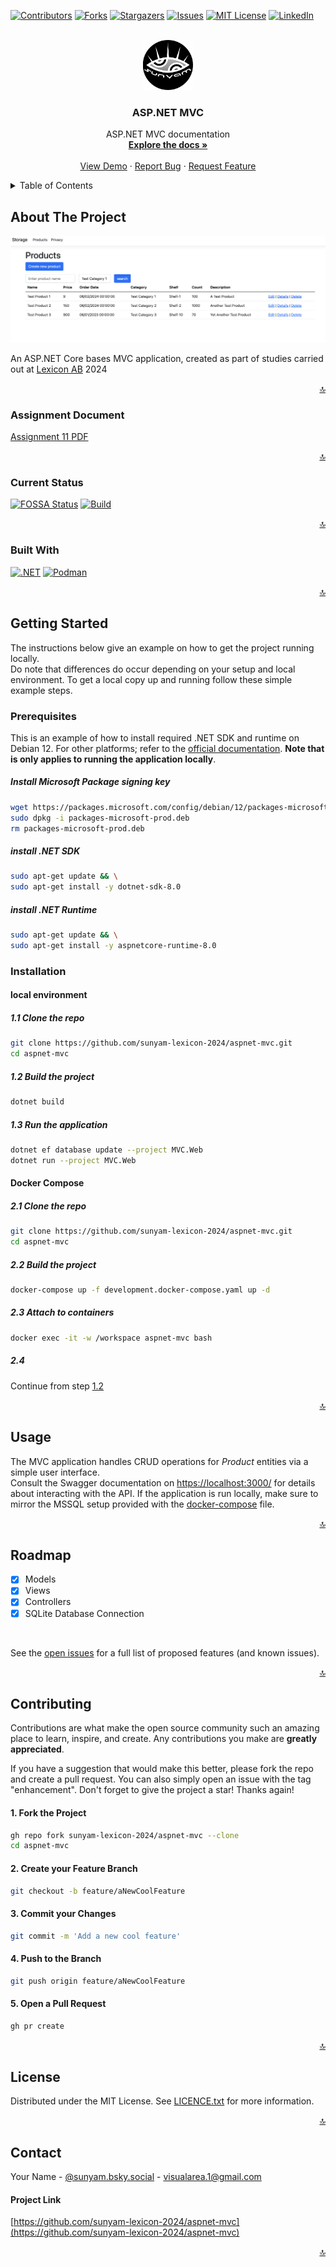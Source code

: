 <a name="readme-top"></a>

[![Contributors][contributors-shield]][contributors-url]
[![Forks][forks-shield]][forks-url]
[![Stargazers][stars-shield]][stars-url]
[![Issues][issues-shield]][issues-url]
[![MIT License][license-shield]][license-url]
[![LinkedIn][linkedin-shield]][linkedin-url]



<!-- PROJECT LOGO -->
<br />
<div align="center">
  <a href="https://github.com/sunyam-lexicon-2024/aspnet-mvc">
    <img src=".docs/images/logo.png" alt="Logo" width="80" height="80">
  </a>

<h3 align="center">ASP.NET MVC</h3>

  <p align="center">
    ASP.NET MVC documentation
    <br />
    <a href="https://github.com/sunyam-lexicon-2024/aspnet-mvc"><strong>Explore the docs »</strong></a>
    <br />
    <br />
    <a href="https://github.com/sunyam-lexicon-2024/aspnet-mvc">View Demo</a>
    ·
    <a href="https://github.com/sunyam-lexicon-2024/aspnet-mvc/issues/new?labels=bug&template=bug-report---.md">Report Bug</a>
    ·
    <a href="https://github.com/sunyam-lexicon-2024/aspnet-mvc/issues/new?labels=enhancement&template=feature-request---.md">Request Feature</a>
  </p>
</div>



<!-- TABLE OF CONTENTS -->
<details>
  <summary>Table of Contents</summary>
  <ol>
    <li>
      <a href="#about-the-project">About The Project</a>
      <ul>
        <li><a href="#assignment-document">Assignment Document</a></li>
        <li><a href="#current-status">Currens Status</a></li>
        <li><a href="#built-with">Built With</a></li>
      </ul>
    </li>
    <li>
      <a href="#getting-started">Getting Started</a>
      <ul>
        <li><a href="#prerequisites">Prerequisites</a></li>
        <li><a href="#installation">Installation</a></li>
      </ul>
    </li>
    <li><a href="#usage">Usage</a></li>
    <li><a href="#roadmap">Roadmap</a></li>
    <li><a href="#contributing">Contributing</a></li>
    <li><a href="#license">License</a></li>
    <li><a href="#contact">Contact</a></li>
    <li><a href="#acknowledgments">Acknowledgments</a></li>
  </ol>
</details>



<!-- ABOUT THE PROJECT -->
## About The Project

![![ASP.NET MVC Screen Shot][product-screenshot]](.docs/images/screenshot.png)

An ASP.NET Core bases MVC application, created as part of studies carried out at [Lexicon AB](https://lexicon.se) 2024

<p align="right"><a href="#readme-top">🔝</a></p>



### Assignment Document

[Assignment 11 PDF](.docs/pdf/assignment-11.pdf)

<p align="right"><a href="#readme-top">🔝</a></p>



### Current Status

[![FOSSA Status](https://app.fossa.com/api/projects/custom%2B45338%2Fgithub.com%2FSunyam-Lexicon-2024%2Faspnet-mvc.svg?type=shield&issueType=license)](https://app.fossa.com/projects/custom%2B45338%2Fgithub.com%2FSunyam-Lexicon-2024%2Faspnet-mvc?ref=badge_shield&issueType=license)
[![Build](https://github.com/Sunyam-Lexicon-2024/aspnet-mvc/actions/workflows/build.yml/badge.svg)](https://github.com/Sunyam-Lexicon-2024/aspnet-mvc/actions/workflows/build.yml)

<p align="right"><a href="#readme-top">🔝</a></p>



### Built With

[![.NET][.NET]][.NET-url]
[![Podman][Podman]][Podman-url]

<p align="right"><a href="#readme-top">🔝</a></p>



<!-- GETTING STARTED -->
## Getting Started

The instructions below give an example on how to get the project running locally. 
<br>
Do note that differences do occur depending on your setup and local environment.
To get a local copy up and running follow these simple example steps.

### Prerequisites

This is an example of how to install required .NET SDK and runtime on Debian 12. For other platforms; refer to the [official documentation](https://learn.microsoft.com/en-us/dotnet/core/install/).
**Note that is only applies to running the application locally**.

##### Install Microsoft Package signing key
  ```sh
  wget https://packages.microsoft.com/config/debian/12/packages-microsoft-prod.deb -O packages-microsoft-prod.deb
  sudo dpkg -i packages-microsoft-prod.deb
  rm packages-microsoft-prod.deb
  ```
##### install .NET SDK
  ```sh
  sudo apt-get update && \
  sudo apt-get install -y dotnet-sdk-8.0
  ```
##### install .NET Runtime
  ```sh
  sudo apt-get update && \
  sudo apt-get install -y aspnetcore-runtime-8.0
  ```

### Installation

#### local environment

##### 1.1 Clone the repo
   ```sh
   git clone https://github.com/sunyam-lexicon-2024/aspnet-mvc.git
   cd aspnet-mvc
   ```
##### 1.2 Build the project
   ```sh
   dotnet build 
   ```
##### 1.3 Run the application
   ```sh
   dotnet ef database update --project MVC.Web
   dotnet run --project MVC.Web
   ```

#### Docker Compose

##### 2.1 Clone the repo
   ```sh
   git clone https://github.com/sunyam-lexicon-2024/aspnet-mvc.git
   cd aspnet-mvc
   ```
##### 2.2 Build the project
   ```sh
   docker-compose up -f development.docker-compose.yaml up -d
   ```
##### 2.3 Attach to containers
```sh
docker exec -it -w /workspace aspnet-mvc bash
```
##### 2.4
Continue from step [1.2](#12-build-the-project)

<p align="right"><a href="#readme-top">🔝</a></p>



<!-- USAGE EXAMPLES -->
## Usage

The MVC application handles CRUD operations for _Product_ entities via a simple user interface.
<br>
Consult the Swagger documentation on [https://localhost:3000/](https://localhost:3000/) for details about interacting with the API.
If the application is run locally, make sure to mirror the MSSQL setup provided with the [docker-compose](development.docker-compose.yaml) file.

<p align="right"><a href="#readme-top">🔝</a></p>



<!-- ROADMAP -->
## Roadmap

- [x] Models
- [x] Views
- [x] Controllers
- [x] SQLite Database Connection

<br>

See the [open issues](https://github.com/sunyam-lexicon-2024/aspnet-mvc/issues) for a full list of proposed features (and known issues).

<p align="right"><a href="#readme-top">🔝</a></p>



<!-- CONTRIBUTING -->
## Contributing

Contributions are what make the open source community such an amazing place to learn, inspire, and create. Any contributions you make are **greatly appreciated**.

If you have a suggestion that would make this better, please fork the repo and create a pull request. You can also simply open an issue with the tag "enhancement".
Don't forget to give the project a star! Thanks again!

#### 1. Fork the Project
```sh
gh repo fork sunyam-lexicon-2024/aspnet-mvc --clone
cd aspnet-mvc
```
#### 2. Create your Feature Branch 
```sh
git checkout -b feature/aNewCoolFeature
```
#### 3. Commit your Changes 
```sh
git commit -m 'Add a new cool feature'
```
#### 4. Push to the Branch 
```sh
git push origin feature/aNewCoolFeature
```
#### 5. Open a Pull Request
```sh
gh pr create 
```

<p align="right"><a href="#readme-top">🔝</a></p>



<!-- LICENSE -->
## License

Distributed under the MIT License. See [LICENCE.txt](LICENCE.txt) for more information.

<p align="right"><a href="#readme-top">🔝</a></p>



<!-- CONTACT -->
## Contact

Your Name - [@sunyam.bsky.social](https://bsky.app/profile/sunyam.bsky.social) - [visualarea.1@gmail.com](mailto:visualarea.1@gmail.com)

#### Project Link
[https://github.com/sunyam-lexicon-2024/aspnet-mvc](https://github.com/sunyam-lexicon-2024/aspnet-mvc)

<p align="right"><a href="#readme-top">🔝</a></p>

[contributors-shield]: https://img.shields.io/github/contributors/sunyam-lexicon-2024/aspnet-mvc.svg?style=for-the-badge
[contributors-url]: https://github.com/sunyam-lexicon-2024/aspnet-mvc/graphs/contributors
[forks-shield]: https://img.shields.io/github/forks/sunyam-lexicon-2024/aspnet-mvc?style=for-the-badge
[forks-url]: https://github.com/sunyam-lexicon-2024/aspnet-mvc/network/members
[stars-shield]: https://img.shields.io/github/stars/sunyam-lexicon-2024/aspnet-mvc.svg?style=for-the-badge
[stars-url]: https://github.com/sunyam-lexicon-2024/aspnet-mvc/stargazers
[issues-shield]: https://img.shields.io/github/issues/sunyam-lexicon-2024/aspnet-mvc.svg?style=for-the-badge
[issues-url]: https://github.com/sunyam-lexicon-2024/aspnet-mvc/issues
[license-shield]: https://img.shields.io/github/license/sunyam-lexicon-2024/aspnet-mvc.svg?style=for-the-badge
[license-url]: https://github.com/sunyam-lexicon-2024/aspnet-mvc/blob/main/LICENSE.txt
[linkedin-shield]: https://img.shields.io/badge/-LinkedIn-black.svg?style=for-the-badge&logo=linkedin&colorB=555
[linkedin-url]: https://linkedin.com/in/carl-sandberg-01070a2b6/
[product-screenshot]: .docs/images/screenshot.png
[.NET]: https://img.shields.io/badge/.NET-5C2D91?style=for-the-badge&logo=.net&logoColor=white
[.NET-url]: https://dotnet.microsoft.com/
[Podman]: https://img.shields.io/badge/podman-000000?style=for-the-badge&logo=podman&logoColor=white&logoSize=large&color=892CA0
[Podman-url]:https://podman.io